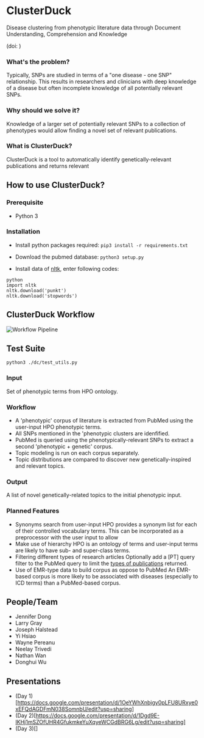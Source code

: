# ClusterDuck
Disease clustering from phenotypic literature data through Document Understanding, Comprehension and Knowledge

(doi: )


### What's the problem?
Typically, SNPs are studied in terms of a "one disease - one SNP" relationship. This results in researchers and clinicians with deep knowledge of a disease but often incomplete knowledge of all potentially relevant SNPs.


### Why should we solve it?
Knowledge of a larger set of potentially relevant SNPs to a collection of phenotypes would allow finding a novel set of relevant publications. 

### What is ClusterDuck?
ClusterDuck is a tool to automatically identify genetically-relevant publications and returns relevant

## How to use ClusterDuck?

### Prerequisite
- Python 3

### Installation
* Install python packages required: `pip3 install -r requirements.txt`

* Download the pubmed database: `python3 setup.py`

* Install data of [nltk](https://www.nltk.org/index.html), enter following codes:
```
python
import nltk
nltk.download('punkt')
nltk.download('stopwords')
```



## ClusterDuck Workflow
![Workflow Pipeline](https://github.com/neromike/DiseaseClusters/blob/master/pipeline.png "Workflow Pipeline")

## Test Suite
```
python3 ./dc/test_utils.py
```

### Input
Set of phenotypic terms from HPO ontology.

### Workflow
* A 'phenotypic' corpus of literature is extracted from PubMed using the user-input HPO phenotypic terms.
* All SNPs mentioned in the 'phenotypic clusters are idenfified.
* PubMed is queried using the phenotypically-relevant SNPs to extract a second 'phenotypic + genetic' corpus.
* Topic modeling is run on each corpus separately.
* Topic distributions are compared to discover new genetically-inspired and relevant topics.

### Output
A list of novel genetically-related topics to the initial phenotypic input.

### Planned Features
* Synonyms search from user-input
   HPO provides a synonym list for each of their controlled vocabulary terms. This can be incorporated as a preprocessor with the user input to allow
* Make use of hierarchy
   HPO is an ontology of terms and user-input terms are likely to have sub- and super-class terms.
* Filtering different types of research articles
   Optionally add a [PT] query filter to the PubMed query to limit the [types of publications](https://www.ncbi.nlm.nih.gov/books/NBK3827/table/pubmedhelp.T.publication_types/?report=objectonly) returned.
* Use of EMR-type data to build corpus as oppose to PubMed
   An EMR-based corpus is more likely to be associated with diseases (especially to ICD terms) than a PubMed-based corpus.



## People/Team
* Jennifer Dong
* Larry Gray
* Joseph Halstead
* Yi Hsiao
* Wayne Pereanu
* Neelay Trivedi
* Nathan Wan
* Donghui Wu



## Presentations
* (Day 1)[https://docs.google.com/presentation/d/1OeYWhXnbjgy0pLFU8URxye0xEFQdAGDFmN038SomnbU/edit?usp=sharing]
* (Day 2)[https://docs.google.com/presentation/d/1Dgd9E-IKHj1mSZOfUHR4GfukmkeYuXqyeWCGdBRG6Lg/edit?usp=sharing]
* (Day 3)[]
